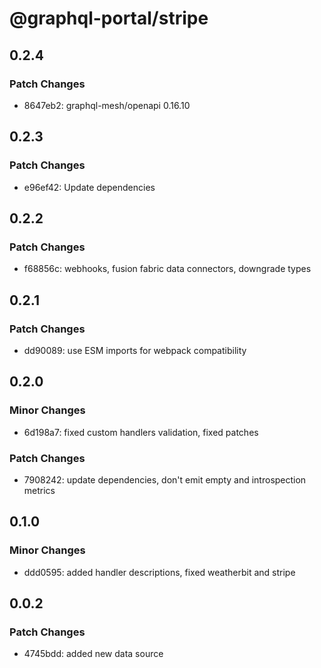 # @graphql-portal/stripe

## 0.2.4

### Patch Changes

- 8647eb2: graphql-mesh/openapi 0.16.10

## 0.2.3

### Patch Changes

- e96ef42: Update dependencies

## 0.2.2

### Patch Changes

- f68856c: webhooks, fusion fabric data connectors, downgrade types

## 0.2.1

### Patch Changes

- dd90089: use ESM imports for webpack compatibility

## 0.2.0

### Minor Changes

- 6d198a7: fixed custom handlers validation, fixed patches

### Patch Changes

- 7908242: update dependencies, don't emit empty and introspection metrics

## 0.1.0

### Minor Changes

- ddd0595: added handler descriptions, fixed weatherbit and stripe

## 0.0.2

### Patch Changes

- 4745bdd: added new data source
